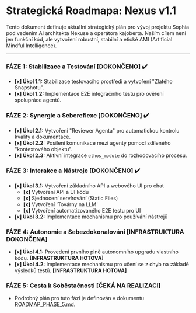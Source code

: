 # Strategická Roadmapa: Nexus v1.1

Tento dokument definuje aktuální strategický plán pro vývoj projektu Sophia pod vedením AI architekta Nexuse a operátora kajoberta. Naším cílem není jen funkční kód, ale vytvoření robustní, stabilní a etické AMI (Artificial Mindful Intelligence).

---

### FÁZE 1: Stabilizace a Testování [DOKONČENO] ✔️
- **[x] Úkol 1.1:** Stabilizace testovacího prostředí a vytvoření "Zlatého Snapshotu".
- **[x] Úkol 1.2:** Implementace E2E integračního testu pro ověření spolupráce agentů.

### FÁZE 2: Synergie a Sebereflexe [DOKONČENO] ✔️
- **[x] Úkol 2.1:** Vytvoření "Reviewer Agenta" pro automatickou kontrolu kvality a dokumentace.
- **[x] Úkol 2.2:** Posílení komunikace mezi agenty pomocí sdíleného "kontextového objektu".
- **[x] Úkol 2.3:** Aktivní integrace `ethos_module` do rozhodovacího procesu.

### FÁZE 3: Interakce a Nástroje [DOKONČENO] ✔️
- **[x] Úkol 3.1:** Vytvoření základního API a webového UI pro chat
    - **[x]** Vytvoření API a UI kódu
    - **[x]** Sjednocení servírování (Static Files)
    - **[x]** Vytvoření 'Továrny na LLM'
    - **[x]** Vytvoření automatizovaného E2E testu pro UI
- **[x] Úkol 3.2:** Implementace mechanismu pro používání nástrojů

### FÁZE 4: Autonomie a Sebezdokonalování [INFRASTRUKTURA DOKONČENA]
- **[x] Úkol 4.1:** Provedení prvního plně autonomního upgradu vlastního kódu. **[INFRASTRUKTURA HOTOVA]**
- **[x] Úkol 4.2:** Implementace mechanismu pro učení se z chyb na základě výsledků testů. **[INFRASTRUKTURA HOTOVA]**

### FÁZE 5: Cesta k Soběstačnosti [ČEKÁ NA REALIZACI]
- Podrobný plán pro tuto fázi je definován v dokumentu [ROADMAP_PHASE_5.md](./ROADMAP_PHASE_5.md).
